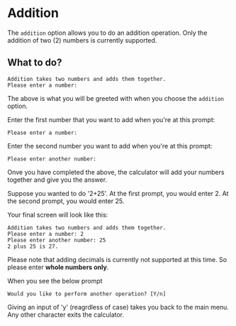 # Addition

The `addition` option allows you to do an addition operation.
Only the addition of two (2) numbers is currently supported.

## What to do?

```
Addition takes two numbers and adds them together.
Please enter a number: 
```

The above is what you will be greeted with when you choose the `addition` option.

Enter the first number that you want to add when you're at this prompt:

```
Please enter a number: 
```

Enter the second number you want to add when you're at this prompt:

```
Please enter another number: 
```

Onve you have completed the above, the calculator will add your numbers together and give you the answer.

Suppose you wanted to do '2+25'.
At the first prompt, you would enter 2.
At the second prompt, you would enter 25.

Your final screen will look like this:

```
Addition takes two numbers and adds them together.
Please enter a number: 2
Please enter another number: 25
2 plus 25 is 27.
```

Please note that adding decimals is currently not supported at this time.
So please enter **whole numbers only**.

When you see the below prompt

```
Would you like to perform another operation? [Y/n] 
```

Giving an input of 'y' (reagrdless of case) takes you back to the main menu.
Any other character exits the calculator.
